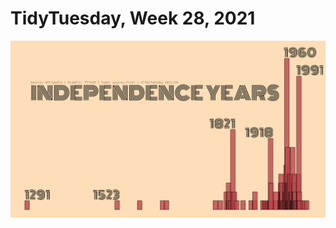 # TidyTuesday, Week 28, 2021

![](https://raw.githubusercontent.com/pyykkojuha/tidytuesday/main/R/2021_28/TIDY_2021_28.png)  
